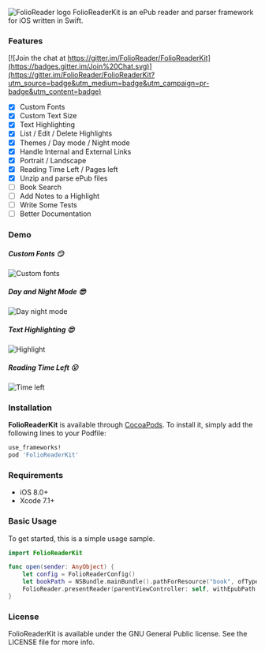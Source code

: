 
![FolioReader logo](https://raw.githubusercontent.com/FolioReader/FolioReaderKit/assets/folioreader.png)
FolioReaderKit is an ePub reader and parser framework for iOS written in Swift.

### Features

[![Join the chat at https://gitter.im/FolioReader/FolioReaderKit](https://badges.gitter.im/Join%20Chat.svg)](https://gitter.im/FolioReader/FolioReaderKit?utm_source=badge&utm_medium=badge&utm_campaign=pr-badge&utm_content=badge)

- [x] Custom Fonts
- [x] Custom Text Size
- [x] Text Highlighting
- [x] List / Edit / Delete Highlights
- [x] Themes / Day mode / Night mode
- [x] Handle Internal and External Links
- [x] Portrait / Landscape
- [x] Reading Time Left / Pages left
- [x] Unzip and parse ePub files
- [ ] Book Search
- [ ] Add Notes to a Highlight
- [ ] Write Some Tests
- [ ] Better Documentation

### Demo
##### Custom Fonts :smirk:
![Custom fonts](https://raw.githubusercontent.com/FolioReader/FolioReaderKit/assets/custom-fonts.gif)
##### Day and Night Mode :sunglasses:
![Day night mode](https://raw.githubusercontent.com/FolioReader/FolioReaderKit/assets/day-night.gif)
##### Text Highlighting :heart_eyes:
![Highlight](https://raw.githubusercontent.com/FolioReader/FolioReaderKit/assets/highlight.gif)
##### Reading Time Left :open_mouth:
![Time left](https://raw.githubusercontent.com/FolioReader/FolioReaderKit/assets/time-left.mov.gif)

### Installation

**FolioReaderKit** is available through [CocoaPods](http://cocoapods.org). To install
it, simply add the following lines to your Podfile:

```ruby
use_frameworks!
pod 'FolioReaderKit'
```

### Requirements

- iOS 8.0+
- Xcode 7.1+

### Basic Usage

To get started, this is a simple usage sample.

```swift
import FolioReaderKit

func open(sender: AnyObject) {
    let config = FolioReaderConfig()
    let bookPath = NSBundle.mainBundle().pathForResource("book", ofType: "epub")
    FolioReader.presentReader(parentViewController: self, withEpubPath: bookPath!, andConfig: config)
}
```

### License

FolioReaderKit is available under the GNU General Public license. See the LICENSE file for more info.
